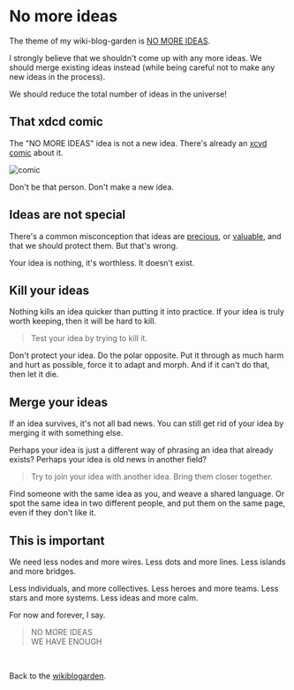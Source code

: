 # No more ideas 

The theme of my wiki-blog-garden is [NO MORE IDEAS](https://www.todepond.com/wikiblogarden/my-wikiblogarden).

I strongly believe that we shouldn't come up with any more ideas. We should merge existing ideas instead (while being careful not to make any new ideas in the process).

We should reduce the total number of ideas in the universe!

## That xdcd comic

The "NO MORE IDEAS" idea is not a new idea. There's already an [xcyd comic](https://xkcd.com/927/) about it.

![comic](https://imgs.xkcd.com/comics/standards.png)

Don't be that person. Don't make a new idea.

## Ideas are not special

There's a common misconception that ideas are [precious](https://youtu.be/a6lxJdkaUMc?si=eBBpKhV9s0fq8KUr), or [valuable](https://youtu.be/PUv66718DII?si=Nky4UYqC_34GfNPT), and that we should protect them. But that's wrong.

Your idea is nothing, it's worthless. It doesn't exist. 

## Kill your ideas

Nothing kills an idea quicker than putting it into practice. If your idea is truly worth keeping, then it will be hard to kill.

> Test your idea by trying to kill it.

Don't protect your idea. Do the polar opposite. Put it through as much harm and hurt as possible, force it to adapt and morph. And if it can't do that, then let it die.

## Merge your ideas 

If an idea survives, it's not all bad news. You can still get rid of your idea by merging it with something else.

Perhaps your idea is just a different way of phrasing an idea that already exists? Perhaps your idea is old news in another field?

> Try to join your idea with another idea. Bring them closer together.

Find someone with the same idea as you, and weave a shared language. Or spot the same idea in two different people, and put them on the same page, even if they don't like it.

## This is important

We need less nodes and more wires. Less dots and more lines. Less islands and more bridges.

Less individuals, and more collectives. Less heroes and more teams. Less stars and more systems. Less ideas and more calm.

For now and forever, I say.

> NO MORE IDEAS<br>
> WE HAVE ENOUGH 

<br>

Back to the [wikiblogarden](/wikiblogarden).

